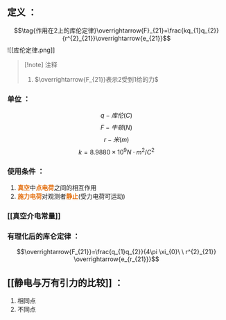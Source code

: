 ## 定义 ：
$$\tag{作用在2上的库伦定律}\overrightarrow{F}_{21}=\frac{kq_{1}q_{2}}{r^{2}_{21}}\overrightarrow{e_{21}}$$
![[库伦定律.png]]

> [!note] 注释
> 1. $\overrightarrow{F_{21}}表示2受到1给的力$

### 单位 ：
$$q-库伦(C)$$
$$F-牛顿(N)$$
$$r-米(m)$$
$$k=8.9880×10^{9}N \cdot m^{2}/C^{2}$$
### 使用条件 ：
1. <font color="#e36c09">**真空**</font>中<font color="#e36c09">**点电荷**</font>之间的相互作用
2. <font color="#e36c09">**施力电荷**</font>对观测者<font color="#e36c09">**静止**</font>(受力电荷可运动)

### [[真空介电常量]] 
### 有理化后的库仑定律 ：
$$\overrightarrow{F_{21}}=\frac{q_{1}q_{2}}{4\pi \xi_{0}\ \ r^{2}_{21}} \overrightarrow{e_{r_{21}}}$$
## [[静电与万有引力的比较]] ：
1. 相同点
2. 不同点